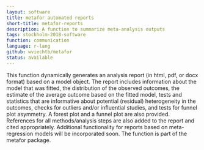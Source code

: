 ```yaml
---
layout: software
title: metafor automated reports
short-title: metafor-reports
description: A function to summarize meta-analysis outputs
tags: stockholm-2018-software
function: communication
language: r-lang
github: wviechtb/metafor
status: available
---
```

This function dynamically generates an analysis report (in html, pdf, or docx format) based on a model object. The report includes information about the model that was fitted, the distribution of the observed outcomes, the estimate of the average outcome based on the fitted model, tests and statistics that are informative about potential (residual) heterogeneity in the outcomes, checks for outliers and/or influential studies, and tests for funnel plot asymmetry. A forest plot and a funnel plot are also provided. References for all methods/analysis steps are also added to the report and cited appropriately. Additional functionality for reports based on meta-regression models will be incorporated soon. The function is part of the metafor package.